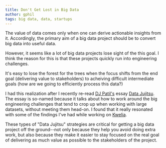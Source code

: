 ```yaml
---
title: Don't Get Lost in Big Data
author: gphil
tags: big data, data, startups
---
```


The value of data comes only when one can derive actionable insights from it. Accordingly, the primary aim of a big data project should be to convert big data into useful data.

However, it seems like a lot of big data projects lose sight of the this goal. I think the reason for this is that these projects quickly run into engineering challenges.

It's easy to lose the forest for the trees when the focus shifts from the end goal (delivering value to stakeholders) to acheiving difficult intermediate goals (how are we going to efficiently process this data?)

I had this realization after I recently re-read [DJ Patil's](http://www.crunchbase.com/person/dj-patil) essay [Data Jujitsu](http://oreilly.com/data/radarreports/data-jujitsu.csp). The essay is so-named because it talks about how to work around the big engineering challenges that tend to crop up when working with large datasets, without meeting them head-on. I found that it really resonated with some of the findings I've had while working on [Kwelia](https://kwelia.com).

These types of "Data Jujitsu" strategies are critical for getting a big data project off the ground--not only because they help you avoid doing extra work, but also because they make it easier to stay focused on the real goal of delivering as much value as possible to the stakeholders of the project.
